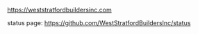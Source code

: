 https://weststratfordbuildersinc.com

status page:
https://github.com/WestStratfordBuildersInc/status
